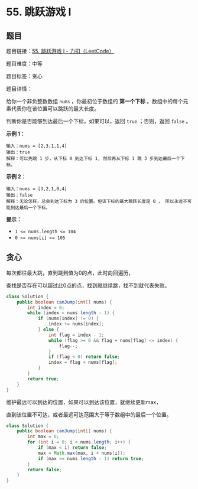 # 55. 跳跃游戏 I

## 题目

题目链接：[55. 跳跃游戏 I - 力扣（LeetCode）](https://leetcode.cn/problems/jump-game/description/)

题目难度：中等

题目标签：贪心

题目详情：

给你一个非负整数数组 `nums` ，你最初位于数组的 **第一个下标** 。数组中的每个元素代表你在该位置可以跳跃的最大长度。

判断你是否能够到达最后一个下标，如果可以，返回 `true` ；否则，返回 `false` 。

**示例 1：**

```
输入：nums = [2,3,1,1,4]
输出：true
解释：可以先跳 1 步，从下标 0 到达下标 1, 然后再从下标 1 跳 3 步到达最后一个下标。
```

**示例 2：**

```
输入：nums = [3,2,1,0,4]
输出：false
解释：无论怎样，总会到达下标为 3 的位置。但该下标的最大跳跃长度是 0 ， 所以永远不可能到达最后一个下标。
```

**提示：**

- `1 <= nums.length <= 104`
- `0 <= nums[i] <= 105`



## 贪心

每次都往最大跳，直到跳到值为0的点，此时向回遍历，

查找是否存在可以超过此0点的点，找到就继续跳，找不到就代表失败。

``` java
class Solution {
    public boolean canJump(int[] nums) {
        int index = 0;
        while (index < nums.length - 1) {
            if (nums[index] != 0) {
                index += nums[index];
            } else {
                int flag = index - 1;
                while (flag >= 0 && flag + nums[flag] <= index) {
                    flag--;
                }
                if (flag < 0) return false;
                index = flag + nums[flag];
            }
        }
        return true;
    }
}
```



维护最远可以到达的位置，如果可以到达该位置，就继续更新max，

直到该位置不可达，或者最远可达范围大于等于数组中的最后一个位置。

``` java
class Solution {
    public boolean canJump(int[] nums) {
        int max = 0;
        for (int i = 0; i < nums.length; i++) {
            if (max < i) return false;
            max = Math.max(max, i + nums[i]);
            if (max >= nums.length - 1) return true;
        }
        return false;
    }
}
```

